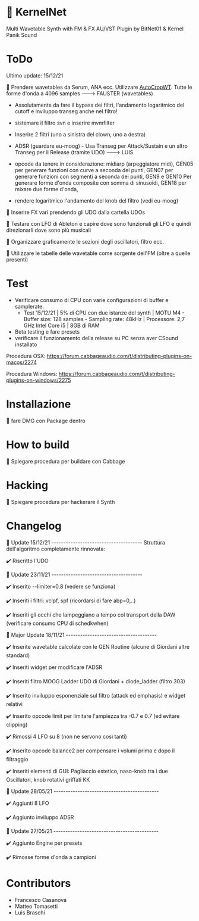 # 👾 KernelNet
Multi Wavetable Synth with FM & FX
AU/VST Plugin
by BitNet01 & Kernel Panik Sound


# ToDo

Ultimo update: 15/12/21

🔴 Prendere wavetables da Serum, ANA ecc. Utilizzare  [AutoCropWT](/Tool). Tutte le forme d'onda a 4096 samples ---> FAUSTER (wavetables)

- Assolutamente da fare il bypass dei filtri, l'andamento logaritmico del cutoff e inviluppo transeg anche nel filtro!
- sistemare il filtro svn e inserire mvmfilter
- Inserire 2 filtri (uno a sinistra del clown, uno a destra)

-  ADSR (guardare eu-moog) - Usa Transeg per Attack/Sustain e un altro Transeg per il Release (tramite UDO) ---> LUIS


- opcode da tenere in considerazione: midiarp (arpeggiatore midi), GEN05 per generare funzioni con curve a seconda dei punti, GEN07 per generare funzioni con segmenti a seconda dei punti, GEN9 e GEN10 Per generare forme d'onda composite con somma di sinusoidi, GEN18 per mixare due forme d'onda,
- rendere logaritmico l'andamento del knob del filtro (vedi eu-moog)

🔴 Inserire FX vari prendendo gli UDO dalla cartella UDOs

🔴 Testare con LFO di Ableton e capire dove sono funzionali gli LFO e quindi direzionarli dove sono più musicali

🔴 Organizzare graficamente le sezioni degli oscillatori, filtro ecc.

🔴 Utilizzare le tabelle delle wavetable come sorgente dell'FM (oltre a quelle presenti)

# Test
- Verificare consumo di CPU con varie configurazioni di buffer e samplerate.
  - Test 15/12/21 | 5% di CPU con due istanze del synth | MOTU M4 - Buffer size: 128 samples - Sampling rate: 48kHz | Processore: 2,7 GHz Intel Core i5  | 8GB di RAM
- Beta testing e fare presets
- verificare il funzionamento della release su PC senza aver CSound installato

Procedura OSX: https://forum.cabbageaudio.com/t/distributing-plugins-on-macos/2274

Procedura Windows: https://forum.cabbageaudio.com/t/distributing-plugins-on-windows/2275


# Installazione
🔴 fare DMG con Package dentro

# How to build
🔴 Spiegare procedura per buildare con Cabbage

# Hacking
🔴 Spiegare procedura per hackerare il Synth

# Changelog
🚨 Update 15/12/21 --------------------------------------
  Struttura dell'algoritmo completamente rinnovata:

  ✔️ Riscritto l'UDO

🚨 Update 23/11/21 --------------------------------------

  ✔️ Inserito --limiter=0.8 (vedere se funziona)

  ✔️ Inseriti i filtri: vclpf, spf (ricordarsi di fare abp=0,..)

  ✔️ Inseriti gli occhi che lampeggiano a tempo col transport della DAW (verificare consumo CPU di schedkwhen)

🚨 Major Update 18/11/21 --------------------------------------

  ✔️ Inserite wavetable calcolate con le GEN Routine (alcune di Giordani altre standard)

  ✔️ Inseriti widget per modificare l'ADSR

  ✔️ Inseriti filtro MOOG Ladder UDO di Giordani + diode_ladder (filtro 303)

  ✔️ Inserito inviluppo esponenziale sul filtro (attack ed emphasis) e widget relativi

  ✔️ Inserito opcode limit per limitare l'ampiezza tra -0.7 e 0.7 (ed evitare clipping)

  ✔️ Rimossi 4 LFO su 8 (non ne servono così tanti)

  ✔️ Inserito opcode balance2 per compensare i volumi prima e dopo il filtraggio

  ✔️ Inseriti elementi di GUI: Pagliaccio estetico, naso-knob tra i due Oscillatori, knob rotativi griffati KK

🚨 Update 28/05/21 --------------------------------------------

  ✔️ Aggiunti 8 LFO

  ✔️ Aggiunto inviluppo ADSR

🚨 Update 27/05/21 --------------------------------------------

  ✔️ Aggiunto Engine per presets

  ✔️ Rimosse forme d'onda a campioni

# Contributors

- Francesco Casanova
- Matteo Tomasetti
- Luis Braschi
